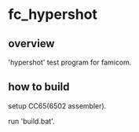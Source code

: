 # fc_hypershot

## overview

'hypershot' test program for famicom.

## how to build

setup CC65(6502 assembler).

run 'build.bat'.
